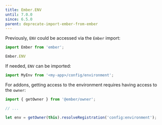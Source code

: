 ```yaml
---
title: Ember.ENV
until: 7.0.0
since: 6.5.0
parent: deprecate-import-ember-from-ember
---
```



Previously, `ENV` could be accessed via the `Ember` import:
```js
import Ember from 'ember';

Ember.ENV
```

If needed, `ENV` can be imported:
```js
import MyEnv from '<my-app>/config/environment';
```


For addons, getting access to the environment requires having access to the `owner`:
```js
import { getOwner } from '@ember/owner';

// ...

let env = getOwner(this).resolveRegistration('config:environment');
```
